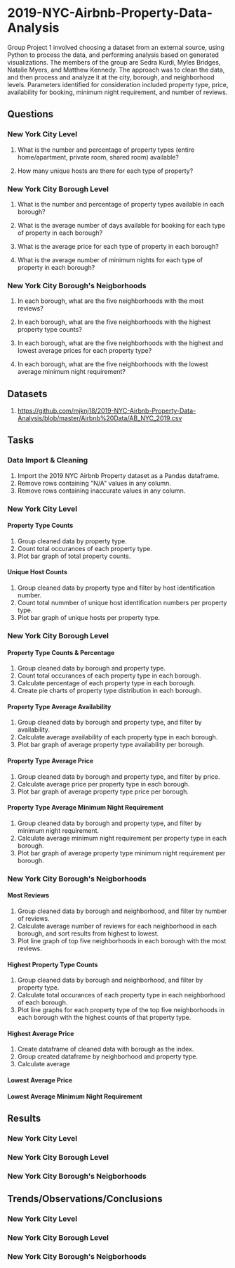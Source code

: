 # 2019-NYC-Airbnb-Property-Data-Analysis

Group Project 1 involved choosing a dataset from an external source, using Python to process the data, and performing analysis based on generated visualizations. The members of the group are Sedra Kurdi, Myles Bridges, Natalie Myers, and Matthew Kennedy. The approach was to clean the data, and then process and analyze it at the city, borough, and neighborhood levels. Parameters identified for consideration included property type, price, availability for booking, minimum night requirement, and number of reviews.





## Questions



### New York City Level



1. What is the number and percentage of property types (entire home/apartment, private room, shared room) available?

2. How many unique hosts are there for each type of property?



### New York City Borough Level



1. What is the number and percentage of property types available in each borough?

2. What is the average number of days available for booking for each type of property in each borough?

3. What is the average price for each type of property in each borough?

4. What is the average number of minimum nights for each type of property in each borough?



### New York City Borough's Neigborhoods



1. In each borough, what are the five neighborhoods with the most reviews?

2. In each borough, what are the five neighborhoods with the highest property type counts?

3. In each borough, what are the five neighborhoods with the highest and lowest average prices for each property type?

4. In each borough, what are the five neighborhoods with the lowest average minimum night requirement?



## Datasets



1. https://github.com/mjknj18/2019-NYC-Airbnb-Property-Data-Analysis/blob/master/Airbnb%20Data/AB_NYC_2019.csv



## Tasks



### Data Import & Cleaning

1. Import the 2019 NYC Airbnb Property dataset as a Pandas dataframe.
2. Remove rows containing "N/A" values in any column.
3. Remove rows containing inaccurate values in any column. 





### New York City Level

#### Property Type Counts

1. Group cleaned data by property type.
2. Count total occurances of each property type.
3. Plot bar graph of total property counts.

#### Unique Host Counts
1. Group cleaned data by property type and filter by host identification number.
2. Count total nummber of unique host identification numbers per property type.
3. Plot bar graph of unique hosts per property type.





### New York City Borough Level

#### Property Type Counts & Percentage

1. Group cleaned data by borough and property type.
2. Count total occurances of each property type in each borough.
3. Calculate percentage of each property type in each borough.
4. Create pie charts of property type distribution in each borough.

#### Property Type Average Availability

1. Group cleaned data by borough and property type, and filter by availability.
2. Calculate average availability of each property type in each borough.
3. Plot bar graph of average property type availability per borough.

#### Property Type Average Price

1. Group cleaned data by borough and property type, and filter by price.
2. Calculate average price per property type in each borough.
3. Plot bar graph of average property type price per borough.

#### Property Type Average Minimum Night Requirement

1. Group cleaned data by borough and property type, and filter by minimum night requirement.
2. Calculate average minimum night requirement per property type in each borough.
3. Plot bar graph of average property type minimum night requirement per borough.





### New York City Borough's Neigborhoods

#### Most Reviews

1. Group cleaned data by borough and neighborhood, and filter by number of reviews.
2. Calculate average number of reviews for each neighborhood in each borough, and sort results from highest to lowest.
3. Plot line graph of top five neighborhoods in each borough with the most reviews.

#### Highest Property Type Counts

1. Group cleaned data by borough and neighborhood, and filter by property type.
2. Calculate total occurances of each property type in each neighborhood of each borough.
3. Plot line graphs for each property type of the top five neighborhoods in each borough with the highest counts of that property type.

#### Highest Average Price

1. Create dataframe of cleaned data with borough as the index.
2. Group created dataframe by neighborhood and property type.
3. Calculate average 

#### Lowest Average Price

#### Lowest Average Minimum Night Requirement





## Results



### New York City Level





### New York City Borough Level





### New York City Borough's Neigborhoods





## Trends/Observations/Conclusions



### New York City Level





### New York City Borough Level





### New York City Borough's Neigborhoods

